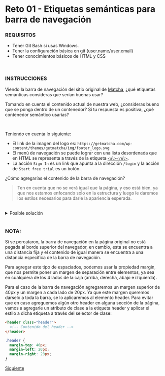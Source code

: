 # Reto 01 - Etiquetas semánticas para barra de navegación

### REQUISITOS
- Tener Git Bash si usas Windows.
- Tener la configuración básica en git (user.name/user.email)
- Tener conocimientos básicos de HTML y CSS

<br/>

### INSTRUCCIONES

Viendo la barra de navegación del sitio original de [Matcha](https://getmatcha.com),
¿qué etiquetas semánticas consideras que serían buenas usar?

Tomando en cuenta el contenido actual de nuestra web, ¿consideras bueno que se
ponga dentro de un contenedor? Si tu respuesta es positiva, ¿qué contenedor
semántico usarías?

<br/>

Teniendo en cuenta lo siguiente:

- El link de la imagen del logo es: `https://getmatcha.com/wp-content/themes/getmatcha/img/footer_logo.svg`
- El menú de navegación se puede lograr con una lista desordenada que en HTML se
  representa a través de la etiqueta [`<ul></ul>`](https://developer.mozilla.org/es/docs/Web/HTML/Elemento/ul).
- La acción `Sign In` es un link que apunta a la dirección `/login` y la acción
  de `Start free trial` es un botón.

¿Cómo agregarías el contenido de la barra de navegación?

> Ten en cuenta que no se verá igual que la página, y eso está bien, ya que nos
> estamos enfocando solo en la estructura y luego le daremos los estilos
> necesarios para darle la apariencia esperada.

<br/>

<details><summary>Posible solución</summary>
<p>

```html
<header class="header">
  <!-- Logo con link a la página principal -->
  <a href="/">
    <img src="https://getmatcha.com/wp-content/themes/getmatcha/img/footer_logo.svg" alt="Matcha"/>
  </a>
  <!-- Menú de navegación -->
  <nav>
    <ul>
      <li>Platform</li>
      <li>Pricing</li>
      <li>Customers</li>
      <li>Resources</li>
      <li>About</li>
    </ul>
  </nav>
  <!-- Contenedor de acciones de usuario -->
  <div>
    <a>Sign In</a>
    <button>Start free trial</button>
  </div>
</header>
```

</p>
</details>

<br/>

### NOTA: 
Si se percataron, la barra de navegación en la página original no está pegada al borde superior del navegador, en cambio, esta se encuentra a una distancia fija y el contenido de igual manera se encuentra a una distancia específica de la barra de navegación.

Para agregar este tipo de espaciados, podemos usar la propiedad margin, que nos permite poner un margen de separación entre elementos, ya sea en cualquiera de los 4 lados de la caja (arriba, derecha, abajo e izquierda).

Para el caso de la barra de navegación agregaremos un margen superior de 40px y un margen a cada lado de 20px. Ya que este margen queremos dárselo a toda la barra, se lo aplicaremos al elemento header. Para evitar que en caso agreguemos algún otro header en alguna sección de la página, vamos a agregarle un atributo de clase a la etiqueta header y aplicar el estilo a dicha etiqueta a través del selector de clase:

```html
<header class="header">
  <!-- Contenido del header -->
</header>
```

```css
.header {
  margin-top: 40px;
  margin-left: 20px;
  margin-right: 20px;
}
```

[Siguiente](../Ejemplo%2002)